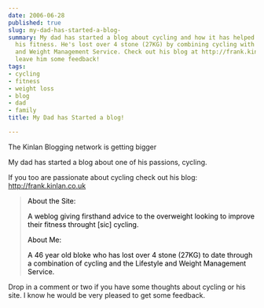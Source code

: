```yaml
---
date: 2006-06-28
published: true
slug: my-dad-has-started-a-blog-
summary: My dad has started a blog about cycling and how it has helped him improve
  his fitness. He's lost over 4 stone (27KG) by combining cycling with the Lifestyle
  and Weight Management Service. Check out his blog at http://frank.kinlan.co.uk and
  leave him some feedback!
tags:
- cycling
- fitness
- weight loss
- blog
- dad
- family
title: My Dad has Started a blog!

---
```

<span><p>The Kinlan Blogging network is getting bigger </p>
<p>My dad has started a blog about one of his passions, cycling.</p>
<p>If you too are passionate about cycling check out his blog: <a href="http://frank.kinlan.co.uk">http://frank.kinlan.co.uk</a>   </p>
<blockquote>
<p><span style="color: black;">About the Site:</span></p>
<p><span style="color: black;">A weblog giving firsthand advice to the overweight looking to improve their fitness throught [sic] cycling.</span></p>
<p><span style="color: black;">About Me:</span></p>
<p><span style="color: black;">A 46 year old bloke who has lost over 4 stone (27KG) to date through a combination of cycling and the Lifestyle and Weight Management Service.</span></p>
</blockquote>
<p>Drop in a comment or two if you have some thoughts about cycling or his site.  I know he would be very pleased to get some feedback.</p></span><p />

